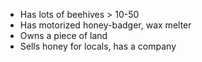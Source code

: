 - Has lots of beehives > 10-50
- Has motorized honey-badger, wax melter
- Owns a piece of land
- Sells honey for locals, has a company
